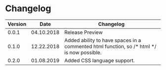 # Changelog

| Version | Date | Changelog |
| ------- | -------- | ------ |
| 0.0.1 | 04.10.2018 | Release Preview |
| 0.1.0 | 12.22.2018 | Added ability to have spaces in a commented html function, so /* html */ is now possible. |
| 0.2.0 | 01.08.2019 | Added CSS language support. |


